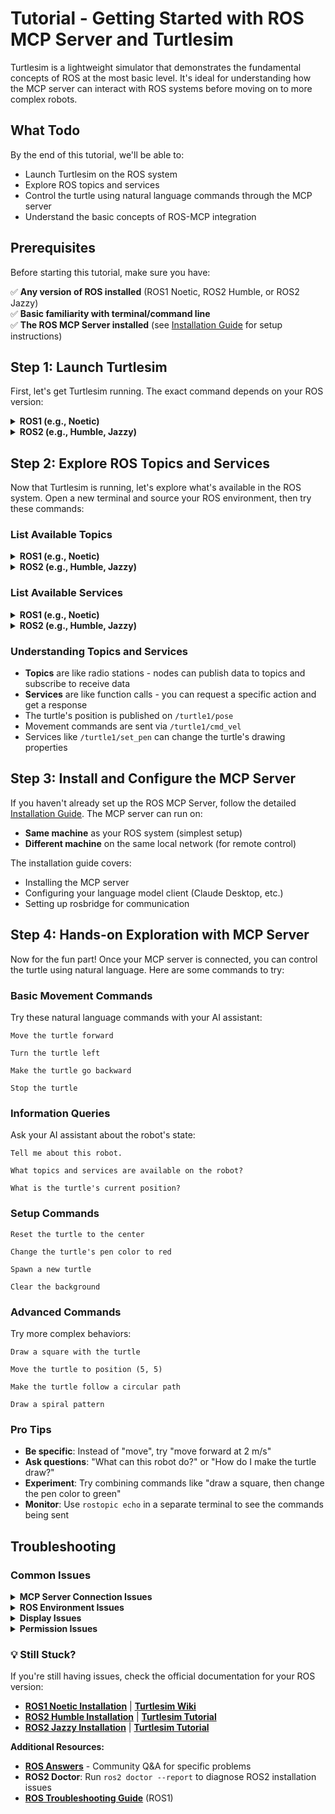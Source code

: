 # Tutorial - Getting Started with ROS MCP Server and Turtlesim

Turtlesim is a lightweight simulator that demonstrates the fundamental concepts of ROS at the most basic level. It's ideal for understanding how the MCP server can interact with ROS systems before moving on to more complex robots.

## What Todo

By the end of this tutorial, we'll be able to:
- Launch Turtlesim on the ROS system
- Explore ROS topics and services
- Control the turtle using natural language commands through the MCP server
- Understand the basic concepts of ROS-MCP integration

## Prerequisites

Before starting this tutorial, make sure you have:

✅ **Any version of ROS installed** (ROS1 Noetic, ROS2 Humble, or ROS2 Jazzy)  
✅ **Basic familiarity with terminal/command line**  
✅ **The ROS MCP Server installed** (see [Installation Guide](../../docs/installation.md) for setup instructions)

## Step 1: Launch Turtlesim

First, let's get Turtlesim running. The exact command depends on your ROS version:

<details>
<summary><strong>ROS1 (e.g., Noetic)</strong></summary>

### Launch Turtlesim

1. **Source your ROS environment:**
   ```bash
   source /opt/ros/noetic/setup.bash # or /opt/ros/<ros_distro>/setup.bash
   ```

2. **Launch Turtlesim:**
   ```bash
   rosrun turtlesim turtlesim_node
   ```

You should see a window appear with a turtle in the center of a blue background.

### Troubleshooting ROS1
- If you get "command not found", make sure you've sourced the ROS environment
- If the window doesn't appear, check your display settings (especially on WSL or remote connections)

</details>

<details>
<summary><strong>ROS2 (e.g., Humble, Jazzy)</strong></summary>

### Launch Turtlesim

1. **Source your ROS2 environment:**
   ```bash
   source /opt/ros/humble/setup.bash  # or /opt/ros/jazzy/setup.bash
   ```

2. **Launch Turtlesim:**
   ```bash
   ros2 run turtlesim turtlesim_node
   ```

You should see a window appear with a turtle in the center of a blue background.

### Troubleshooting ROS2
- If you get "command not found", make sure you've sourced the ROS2 environment
- If the window doesn't appear, check your display settings (especially on WSL or remote connections)

</details>

## Step 2: Explore ROS Topics and Services

Now that Turtlesim is running, let's explore what's available in the ROS system. Open a new terminal and source your ROS environment, then try these commands:

### List Available Topics

<details>
<summary><strong>ROS1 (e.g., Noetic)</strong></summary>

```bash
# Source ROS environment
source /opt/ros/noetic/setup.bash

# List all topics
rostopic list

# Monitor turtle position
rostopic echo /turtle1/pose

# Monitor velocity commands
rostopic echo /turtle1/cmd_vel
```

</details>

<details>
<summary><strong>ROS2 (e.g., Humble, Jazzy)</strong></summary>

```bash
# Source ROS2 environment (adjust for your version)
source /opt/ros/humble/setup.bash  # or /opt/ros/jazzy/setup.bash

# List all topics
ros2 topic list

# Monitor turtle position
ros2 topic echo /turtle1/pose

# Monitor velocity commands
ros2 topic echo /turtle1/cmd_vel
```

</details>

### List Available Services

<details>
<summary><strong>ROS1 (e.g., Noetic)</strong></summary>

```bash
# List all services
rosservice list

# Get information about a specific service
rosservice info /turtle1/set_pen
```

</details>

<details>
<summary><strong>ROS2 (e.g., Humble, Jazzy)</strong></summary>

```bash
# List all services
ros2 service list

# Get information about a specific service
ros2 service type /turtle1/set_pen
```

</details>

### Understanding Topics and Services

- **Topics** are like radio stations - nodes can publish data to topics and subscribe to receive data
- **Services** are like function calls - you can request a specific action and get a response
- The turtle's position is published on `/turtle1/pose`
- Movement commands are sent via `/turtle1/cmd_vel`
- Services like `/turtle1/set_pen` can change the turtle's drawing properties

## Step 3: Install and Configure the MCP Server

If you haven't already set up the ROS MCP Server, follow the detailed [Installation Guide](../../docs/installation.md). The MCP server can run on:

- **Same machine** as your ROS system (simplest setup)
- **Different machine** on the same local network (for remote control)

The installation guide covers:
- Installing the MCP server
- Configuring your language model client (Claude Desktop, etc.)
- Setting up rosbridge for communication

## Step 4: Hands-on Exploration with MCP Server

Now for the fun part! Once your MCP server is connected, you can control the turtle using natural language. Here are some commands to try:

### Basic Movement Commands

Try these natural language commands with your AI assistant:

```
Move the turtle forward
```

```
Turn the turtle left
```

```
Make the turtle go backward
```

```
Stop the turtle
```

### Information Queries

Ask your AI assistant about the robot's state:

```
Tell me about this robot.
```


```
What topics and services are available on the robot?
```

```
What is the turtle's current position?
```



### Setup Commands


```
Reset the turtle to the center
```

```
Change the turtle's pen color to red
```

```
Spawn a new turtle
```

```
Clear the background
```

### Advanced Commands

Try more complex behaviors:

```
Draw a square with the turtle
```

```
Move the turtle to position (5, 5)
```

```
Make the turtle follow a circular path
```

```
Draw a spiral pattern
```

### Pro Tips

- **Be specific**: Instead of "move", try "move forward at 2 m/s"
- **Ask questions**: "What can this robot do?" or "How do I make the turtle draw?"
- **Experiment**: Try combining commands like "draw a square, then change the pen color to green"
- **Monitor**: Use `rostopic echo` in a separate terminal to see the commands being sent

## Troubleshooting

### Common Issues

<details>
<summary><strong>MCP Server Connection Issues</strong></summary>

**Problem**: AI assistant can't connect to the robot

**Solutions**:
- Verify rosbridge is running: `ros2 launch rosbridge_server rosbridge_websocket_launch.xml`
- Check if MCP server is running and connected
- Ensure firewall allows WebSocket connections (port 9090)
- For remote connections, verify the robot's IP address

</details>

<details>
<summary><strong>ROS Environment Issues</strong></summary>

**Problem**: "command not found" errors

**Solutions**:
- Always source your ROS environment: `source /opt/ros/[version]/setup.bash`
- Add sourcing to your `.bashrc` for automatic setup
- Verify ROS installation with `rosversion -d` (ROS1) or `ros2 doctor` (ROS2)

</details>

<details>
<summary><strong>Display Issues</strong></summary>

**Problem**: Turtlesim window doesn't appear

**Solutions**:
- **WSL users**: Install X11 forwarding: `sudo apt install x11-apps`
- **Remote connections**: Use X11 forwarding: `ssh -X username@hostname`

</details>

<details>
<summary><strong>Permission Issues</strong></summary>

**Problem**: Can't control the turtle

**Solutions**:
- Ensure you're not running multiple turtlesim instances
- Check if another process is controlling the turtle
- Restart turtlesim if commands aren't working

</details>

### 💡 Still Stuck?

If you're still having issues, check the official documentation for your ROS version:

- **[ROS1 Noetic Installation](https://wiki.ros.org/noetic/Installation)** | **[Turtlesim Wiki](https://wiki.ros.org/turtlesim)**
- **[ROS2 Humble Installation](https://docs.ros.org/en/humble/Installation.html)** | **[Turtlesim Tutorial](https://docs.ros.org/en/humble/Tutorials/Beginner-CLI-Tools/Introducing-Turtlesim/Introducing-Turtlesim.html)**
- **[ROS2 Jazzy Installation](https://docs.ros.org/en/jazzy/Installation.html)** | **[Turtlesim Tutorial](https://docs.ros.org/en/jazzy/Tutorials/Beginner-CLI-Tools/Introducing-Turtlesim/Introducing-Turtlesim.html)**

**Additional Resources:**
- **[ROS Answers](https://answers.ros.org/)** - Community Q&A for specific problems
- **ROS2 Doctor**: Run `ros2 doctor --report` to diagnose ROS2 installation issues
- **[ROS Troubleshooting Guide](https://wiki.ros.org/ROS/Troubleshooting)** (ROS1)